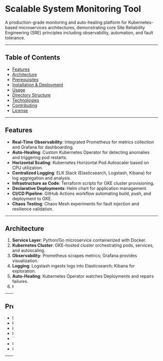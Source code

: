 # Scalable System Monitoring Tool

A production-grade monitoring and auto-healing platform for Kubernetes-based microservices architectures, demonstrating core Site Reliability Engineering (SRE) principles including observability, automation, and fault tolerance.

---

## Table of Contents

- [Features](#features)
- [Architecture](#architecture)
- [Prerequisites](#prerequisites)
- [Installation & Deployment](#installation--deployment)
- [Usage](#usage)
- [Directory Structure](#directory-structure)
- [Technologies](#technologies)
- [Contributing](#contributing)
- [License](#license)

---

## Features

- **Real-Time Observability**: Integrated Prometheus for metrics collection and Grafana for dashboarding.  
- **Auto-Healing**: Custom Kubernetes Operator for detecting anomalies and triggering pod restarts.  
- **Horizontal Scaling**: Kubernetes Horizontal Pod Autoscaler based on CPU utilization.  
- **Centralized Logging**: ELK Stack (Elasticsearch, Logstash, Kibana) for log aggregation and analysis.  
- **Infrastructure as Code**: Terraform scripts for GKE cluster provisioning.  
- **Declarative Deployments**: Helm chart for application management.  
- **CI/CD Pipeline**: GitHub Actions workflow automating build, push, and deployment to GKE.  
- **Chaos Testing**: Chaos Mesh experiments for fault injection and resilience validation.  

---

## Architecture



1. **Service Layer**: Python/Go microservice containerized with Docker.  
2. **Kubernetes Cluster**: GKE-hosted cluster orchestrating pods, services, and autoscaling.  
3. **Observability**: Prometheus scrapes metrics; Grafana provides visualization.  
4. **Logging**: Logstash ingests logs into Elasticsearch; Kibana for exploration.  
5. **Auto-Healing**: Kubernetes Operator watches Deployments and repairs failures.  
6. **Chaos Engineering**: Chaos Mesh injects pod-kill faults to test reliability.  

---

## Prerequisites

- Docker 19.03+  
- Kubernetes cluster (minikube or GKE)  
- kubectl CLI configured  
- Helm 3.x  
- Terraform 1.0+  
- GitHub Actions enabled on your repository  
- Go 1.16+ (for operator)  

---

## Installation & Deployment

1. **Clone the repository**:  
   ```bash
   git clone...
   cd scalable-system-monitoring-tool
   ```

2. **Provision infrastructure** (GKE cluster):  
   ```bash
   cd terraform
   terraform init
   terraform apply
   ```

3. **Deploy ELK stack**:  
   ```bash
   cd elk
   docker-compose up -d
   ```

4. **Deploy core services**:  
   ```bash
   kubectl apply -f k8s/namespace.yaml
   kubectl apply -f k8s/deployment.yaml
   kubectl apply -f k8s/service.yaml
   kubectl apply -f k8s/hpa.yaml
   ```

5. **Install Prometheus & Grafana**:  
   ```bash
   helm repo add prometheus-community https://prometheus-community.github.io/helm-charts
   helm install prometheus prometheus-community/prometheus
   helm repo add grafana https://grafana.github.io/helm-charts
   helm install grafana grafana/grafana
   ```

6. **Deploy custom operator**:  
   ```bash
   cd operator
   go build -o operator
   kubectl apply -f deploy/operator.yaml
   ```

7. **Run chaos experiments**:  
   ```bash
   kubectl apply -f chaos/pod-kill.yaml
   ```

---

## Usage

- Access Grafana: `kubectl port-forward svc/grafana 3000:80 -n sre-monitoring`  
- Access Kibana: `http://localhost:5601`  
- View Prometheus UI: `kubectl port-forward svc/prometheus-server 9090`  
- Check service health: `kubectl get pods -n sre-monitoring`  
- Observe auto-healing logs: `kubectl logs deployment/service-app -n sre-monitoring`  

---

## Directory Structure

```plaintext
├── service/            # Microservice application code + Dockerfile
├── k8s/                # Kubernetes manifests (Namespace, Deployment, Service, HPA)
├── prometheus/         # Prometheus configuration
├── grafana/            # Grafana dashboards
├── elk/                # ELK Stack setup
├── operator/           # Custom Kubernetes Operator (Go)
├── terraform/          # Terraform scripts for infrastructure
├── helm/               # Helm chart for service-app
├── .github/            # GitHub Actions CI/CD workflows
└── chaos/              # Chaos Mesh experiments
```

---

## Technologies

- **Containerization**: Docker  
- **Orchestration**: Kubernetes (GKE)  
- **Monitoring**: Prometheus, Grafana  
- **Logging**: ELK Stack  
- **Infrastructure as Code**: Terraform, Helm  
- **CI/CD**: GitHub Actions  
- **Chaos Engineering**: Chaos Mesh  
- **Programming**: Python, Go  

---

## Contributing

Contributions welcome! Please open issues or submit pull requests for bug fixes and enhancements.

1. Fork the repository  
2. Create a feature branch (`git checkout -b feature/YourFeature`)  
3. Commit your changes (`git commit -m 'Add some feature'`)  
4. Push to the branch (`git push origin feature/YourFeature`)  
5. Open a Pull Request  

---

## License

This project is licensed under the MIT License. See the [LICENSE](LICENSE) file for details.
